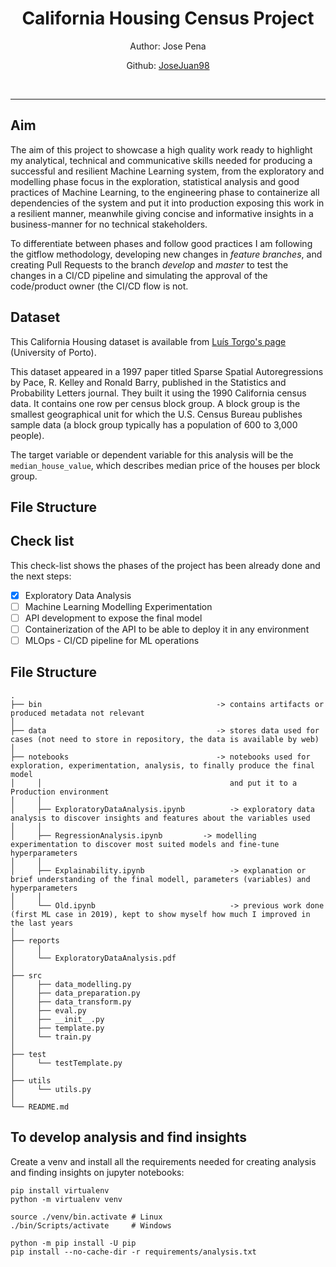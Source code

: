 <h1 style="text-align:center">California Housing Census Project</h1>

<p style="text-align:center">Author: Jose Pena</p>
<p style="text-align:center">Github: <a href="https://github.com/JoseJuan98">JoseJuan98</a></p>
<br>

------------------------------------------------------------------------------------------------


## Aim

The aim of this project to showcase a high quality work ready to highlight my analytical, technical and communicative skills needed for producing a successful and resilient Machine Learning system, from the exploratory and
modelling phase focus in the exploration, statistical analysis and good practices of Machine Learning, to the engineering phase to containerize all dependencies of the system and put it into production exposing this work in
a resilient manner, meanwhile giving concise and informative insights in a business-manner for no technical stakeholders.

To differentiate between phases and follow good practices I am following the gitflow methodology, developing new changes in *feature branches*, and creating Pull Requests to the branch *develop* and *master* to test the changes 
in a CI/CD pipeline and simulating the approval of the code/product owner (the CI/CD flow is not.

## Dataset

This California Housing dataset is available from [Luís Torgo's page](https://www.dcc.fc.up.pt/~ltorgo/Regression/cal_housing.html) (University of Porto).

This dataset appeared in a 1997 paper titled Sparse Spatial Autoregressions by Pace, R. Kelley and Ronald Barry, published in the Statistics and Probability Letters journal. They built it using the 1990 
California census data. It contains one row per census block group. A block group is the smallest geographical unit for which the U.S. Census Bureau publishes sample data (a block group typically has a 
population of 600 to 3,000 people).

The target variable or dependent variable for this analysis will be the `median_house_value`, which describes median price of the houses per block group.

## File Structure




## Check list

This check-list shows the phases of the project has been already done and the next steps:

- [X] Exploratory Data Analysis
- [ ] Machine Learning Modelling Experimentation
- [ ] API development to expose the final model
- [ ] Containerization of the API to be able to deploy it in any environment
- [ ] MLOps - CI/CD pipeline for ML operations

[comment]: <> (For the MLOps phase check: https://github.com/outerbounds/full-stack-ML-metaflow-tutorial)

## File Structure

```shell
.
├── bin                                       -> contains artifacts or produced metadata not relevant
│   
├── data                                      -> stores data used for cases (not need to store in repository, the data is available by web)
│     
├── notebooks                                 -> notebooks used for exploration, experimentation, analysis, to finally produce the final model
│     │                                          and put it to a Production environment
│     │      
│     ├── ExploratoryDataAnalysis.ipynb          -> exploratory data analysis to discover insights and features about the variables used
│     │     
│     ├── RegressionAnalysis.ipynb         -> modelling experimentation to discover most suited models and fine-tune hyperparameters
│     │     
│     ├── Explainability.ipynb                   -> explanation or brief understanding of the final modell, parameters (variables) and hyperparameters 
│     │     
│     └── Old.ipynb                              -> previous work done (first ML case in 2019), kept to show myself how much I improved in the last years
│     
├── reports
│     │
│     └── ExploratoryDataAnalysis.pdf
│     
├── src
│     ├── data_modelling.py
│     ├── data_preparation.py
│     ├── data_transform.py
│     ├── eval.py
│     ├── __init__.py
│     ├── template.py
│     └── train.py
│     
├── test
│     └── testTemplate.py
│     
├── utils
│     └── utils.py
│     
└── README.md

```

## To develop analysis and find insights

Create a venv and install all the requirements needed for creating analysis and finding insights on jupyter notebooks:

```shell
pip install virtualenv
python -m virtualenv venv

source ./venv/bin.activate # Linux
./bin/Scripts/activate     # Windows
 
python -m pip install -U pip
pip install --no-cache-dir -r requirements/analysis.txt
```